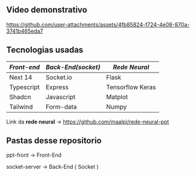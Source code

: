 ## Video demonstrativo
https://github.com/user-attachments/assets/4fb85824-f724-4e08-870a-3741b465eda7

## Tecnologias usadas

| ***Front-end***     | ***Back-End(socket)***|***Rede Neural***         |
|---------------------|---------------------|---------------------|
| Next 14             | Socket.io           | Flask               | 
| Typescript          | Express             | Tensorflow Keras    | 
| Shadcn              | Javascript          | Matplot             |
| Tailwind            | Form-data           | Numpy               |

Link da **rede neural** -> https://github.com/maalpi/rede-neural-ppt

## Pastas desse repositorio

ppt-front -> Front-End

socket-server -> Back-End ( Socket )
